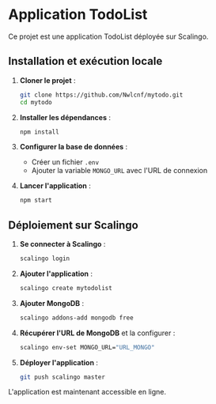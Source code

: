 # Application TodoList

Ce projet est une application TodoList déployée sur Scalingo.

## Installation et exécution locale

1. **Cloner le projet** :
   ```sh
   git clone https://github.com/Nwlcnf/mytodo.git
   cd mytodo
   ```

2. **Installer les dépendances** :
   ```sh
   npm install
   ```

3. **Configurer la base de données** :
   - Créer un fichier `.env`
   - Ajouter la variable `MONGO_URL` avec l'URL de connexion 

4. **Lancer l'application** :
   ```sh
   npm start
   ```

## Déploiement sur Scalingo

1. **Se connecter à Scalingo** :
   ```sh
   scalingo login
   ```

2. **Ajouter l'application** :
   ```sh
   scalingo create mytodolist
   ```

3. **Ajouter MongoDB** :
   ```sh
   scalingo addons-add mongodb free
   ```

4. **Récupérer l'URL de MongoDB** et la configurer :
   ```sh
   scalingo env-set MONGO_URL="URL_MONGO"
   ```

5. **Déployer l'application** :
   ```sh
   git push scalingo master
   ```

L'application est maintenant accessible en ligne.
